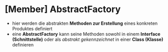 # [Member] AbstractFactory
- hier werden die abstrakten **Methoden zur Erstellung** eines konkreten Produktes definiert
- eine **AbstractFactory** kann seine Methoden sowohl in einem **Interface (Schnittstelle)** oder als *abstrakt 
gekennzeichnet* in einer **Class (Klasse)** definieren